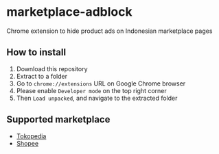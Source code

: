 # marketplace-adblock
Chrome extension to hide product ads on Indonesian marketplace pages

## How to install

1. Download this repository
2. Extract to a folder
3. Go to `chrome://extensions` URL on Google Chrome browser
4. Please enable `Developer mode` on the top right corner
5. Then `Load unpacked`, and navigate to the extracted folder

## Supported marketplace

-   [Tokopedia](https://www.tokopedia.com)
-   [Shopee](https://shopee.co.id)